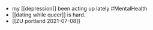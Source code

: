 - my [[depression]] been acting up lately #MentalHealth
- [[dating while queer]] is hard. 
- [[ZU portland 2021-07-08]]